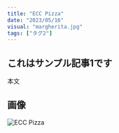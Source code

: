 ```yaml
---
title: "ECC Pizza"
date: "2023/05/16"
visual: "margherita.jpg"
tags: ["タグ2"]
---
```


## これはサンプル記事1です

本文

## 画像

![ECC Pizza](marugherita.jpg)
